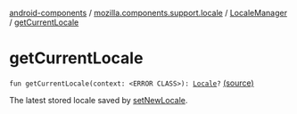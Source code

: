 [android-components](../../index.md) / [mozilla.components.support.locale](../index.md) / [LocaleManager](index.md) / [getCurrentLocale](./get-current-locale.md)

# getCurrentLocale

`fun getCurrentLocale(context: <ERROR CLASS>): `[`Locale`](http://docs.oracle.com/javase/7/docs/api/java/util/Locale.html)`?` [(source)](https://github.com/mozilla-mobile/android-components/blob/master/components/support/locale/src/main/java/mozilla/components/support/locale/LocaleManager.kt#L41)

The latest stored locale saved by [setNewLocale](set-new-locale.md).

